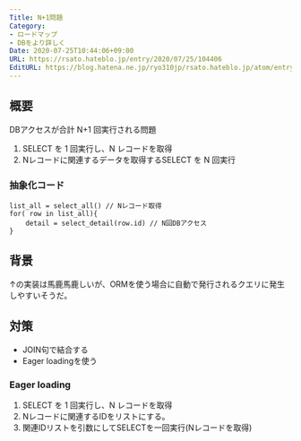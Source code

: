 ```yaml
---
Title: N+1問題
Category:
- ロードマップ
- DBをより詳しく
Date: 2020-07-25T10:44:06+09:00
URL: https://rsato.hateblo.jp/entry/2020/07/25/104406
EditURL: https://blog.hatena.ne.jp/ryo310jp/rsato.hateblo.jp/atom/entry/26006613604049487
---
```


## 概要
DBアクセスが合計 N+1 回実行される問題

1. SELECT を 1 回実行し、N レコードを取得
1. Nレコードに関連するデータを取得するSELECT を N 回実行

### 抽象化コード
```
list_all = select_all() // Nレコード取得
for( row in list_all){
    detail = select_detail(row.id) // N回DBアクセス
}
```

## 背景
↑の実装は馬鹿馬鹿しいが、ORMを使う場合に自動で発行されるクエリに発生しやすいそうだ。

## 対策
* JOIN句で結合する
* Eager loadingを使う

### Eager loading
1. SELECT を 1 回実行し、N レコードを取得
1. Nレコードに関連するIDをリストにする。
1. 関連IDリストを引数にしてSELECTを一回実行(Nレコードを取得)
